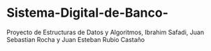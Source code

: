 # Sistema-Digital-de-Banco-
Proyecto de Estructuras de Datos y Algoritmos, Ibrahim Safadi, Juan Sebastian Rocha y Juan Esteban Rubio Castaño

